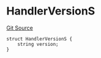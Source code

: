 # HandlerVersionS
[Git Source](https://github.com/thrackle-io/rules-engine/blob/0775549ba2fe667ec66be14a19fcc8b784774a43/src/client/token/handler/diamond/RuleStorage.sol)


```solidity
struct HandlerVersionS {
    string version;
}
```

